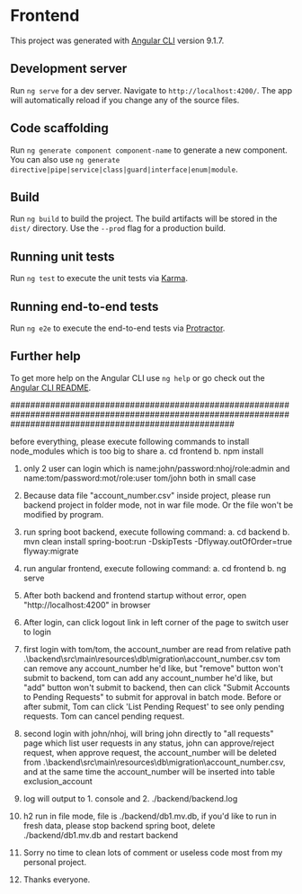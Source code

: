 # Frontend

This project was generated with [Angular CLI](https://github.com/angular/angular-cli) version 9.1.7.

## Development server

Run `ng serve` for a dev server. Navigate to `http://localhost:4200/`. The app will automatically reload if you change any of the source files.

## Code scaffolding

Run `ng generate component component-name` to generate a new component. You can also use `ng generate directive|pipe|service|class|guard|interface|enum|module`.

## Build

Run `ng build` to build the project. The build artifacts will be stored in the `dist/` directory. Use the `--prod` flag for a production build.

## Running unit tests

Run `ng test` to execute the unit tests via [Karma](https://karma-runner.github.io).

## Running end-to-end tests

Run `ng e2e` to execute the end-to-end tests via [Protractor](http://www.protractortest.org/).

## Further help

To get more help on the Angular CLI use `ng help` or go check out the [Angular CLI README](https://github.com/angular/angular-cli/blob/master/README.md).


#############################################################################################################################################################


before everything, please execute following commands to install node_modules which is too big to share
   a. cd frontend
   b. npm install 

1. only 2 user can login
   which is name:john/password:nhoj/role:admin
   and name:tom/password:mot/role:user
   tom/john both in small case

2. Because data file "account_number.csv" inside project,
   please run backend project in folder mode, not in war file mode.
   Or the file won't be modified by program.

2. run spring boot backend, execute following command:
   a. cd backend
   b. mvn clean install spring-boot:run -DskipTests -Dflyway.outOfOrder=true flyway:migrate
   
3. run angular frontend, execute following command:
   a. cd frontend
   b. ng serve
   
4. After both backend and frontend startup without error, 
   open "http://localhost:4200" in browser
   
5. After login, can click logout link in left corner of the page to switch user to login
   
6. first login with tom/tom, the account_number are read from relative path
   .\backend\src\main\resources\db\migration\account_number.csv
   tom can remove any account_number he'd like, but "remove" button won't submit to backend,
   tom can add any account_number he'd like, but "add" button won't submit to backend, 
   then can click "Submit Accounts to Pending Requests" to submit for approval in batch mode.
   Before or after submit, Tom can click 'List Pending Request' to see only pending requests.
   Tom can cancel pending request.
   
7. second login with john/nhoj, will bring john directly to "all requests" page which list user requests in any status, 
   john can approve/reject request,
   when approve request, the account_number will be deleted from .\backend\src\main\resources\db\migration\account_number.csv,
   and at the same time the account_number will be inserted into table exclusion_account
   
8. log will output to 1. console and 2. ./backend/backend.log

9. h2 run in file mode, file is ./backend/db1.mv.db,
   if you'd like to run in fresh data, please stop backend spring boot, delete ./backend/db1.mv.db and restart backend
   
10. Sorry no time to clean lots of comment or useless code most from my personal project.

11. Thanks everyone.

